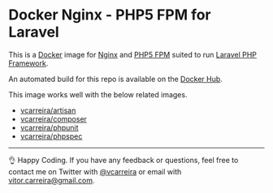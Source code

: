 # Docker Nginx - PHP5 FPM for Laravel

This is a [Docker](http://www.docker.com) image for [Nginx](http://nginx.org/) and [PHP5 FPM](http://php-fpm.org/) suited to run [Laravel PHP Framework](http://laravel.com/).

An automated build for this repo is available on the [Docker Hub](https://registry.hub.docker.com/u/vcarreira/nginx-php5-fpm/).

This image works well with the below related images.

  - [vcarreira/artisan](https://github.com/vcarreira/artisan)
  - [vcarreira/composer](https://github.com/vcarreira/composer)
  - [vcarreira/phpunit](https://github.com/vcarreira/phpunit)
  - [vcarreira/phpspec](https://github.com/vcarreira/phpspec)

---

:ok_hand: Happy Coding. If you have any feedback or questions, feel free to contact me on Twitter with [@vcarreira](https://twitter.com/vcarreira) or email with [vitor.carreira@gmail.com](mailto:vitor.carreira@gmail.com).
